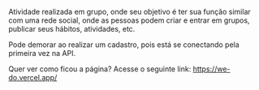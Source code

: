 Atividade realizada em grupo, onde seu objetivo é ter sua função similar com uma rede social, onde as pessoas podem criar e entrar em grupos, publicar seus hábitos, atividades, etc.

Pode demorar ao realizar um cadastro, pois está se conectando pela primeira vez na API.

Quer ver como ficou a página? Acesse o seguinte link: https://we-do.vercel.app/
